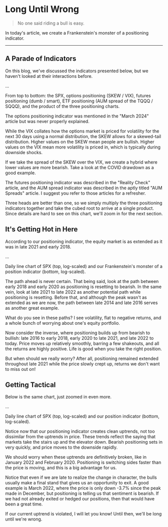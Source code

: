 # Long Until Wrong

> No one said riding a bull is easy.

In today's article, we create a Frankenstein's monster of a positioning indicator.

---

## A Parade of Indicators

On this blog, we've discussed the indicators presented below, but we haven't looked at their interactions before.

...

From top to bottom: the SPX, options positioning (SKEW / VIX), futures positioning (dumb / smart), ETF positioning (AUM spread of the TQQQ / SQQQ), and the product of the three positioning charts.

The options positioning indicator was mentioned in the "March 2024" article but was never properly explained.

While the VIX collates how the options market is priced for volatility for the next 30 days using a normal distribution, the SKEW allows for a skewed-tail distribution. Higher values on the SKEW mean people are bullish. Higher values on the VIX mean more volatility is priced in, which is typically during downside shocks.

If we take the spread of the SKEW over the VIX, we create a hybrid where lower values are more bearish. Take a look at the COVID drawdown as a good example.

The futures positioning indicator was described in the "Reality Check" article, and the AUM spread indicator was described in the aptly titled "AUM Spreads" article. I suggest you refer to those articles for a refresher.

Three heads are better than one, so we simply multiply the three positioning indicators together and take the cubed root to arrive at a single product. Since details are hard to see on this chart, we'll zoom in for the next section.

## It's Getting Hot in Here

According to our positioning indicator, the equity market is as extended as it was in late 2021 and early 2018.

...

Daily line chart of SPX (top, log-scaled) and our Frankenstein's monster of a position indicator (bottom, log-scaled).

The path ahead is never certain. That being said, look at the path between early 2018 and early 2020 as positioning is resetting to bearish. In the same vein, look at late 2021 to late 2022 as another potential path while positioning is resetting. Before that, and although the peak wasn't as extended as we are now, the path between late 2014 and late 2016 serves as another great example.

What do you see in these paths? I see volatility, flat to negative returns, and a whole bunch of worrying about one's equity portfolio.

Now consider the inverse, where positioning builds up from bearish to bullish: late 2016 to early 2018, early 2020 to late 2021, and late 2022 to today. Price moves up relatively smoothly, barring a few shakeouts, and all the returns are highly positive. Life is good when you take the right position.

But when should we really worry? After all, positioning remained extended throughout late 2021 while the price slowly crept up, returns we don't want to miss out on!

## Getting Tactical

Below is the same chart, just zoomed in even more.

...

Daily line chart of SPX (top, log-scaled) and our position indicator (bottom, log-scaled).

Notice now that our positioning indicator creates clean uptrends, not too dissimilar from the uptrends in price. These trends reflect the saying that markets take the stairs up and the elevator down. Bearish positioning sets in very quickly, and price moves to the downside rapidly.

We should worry when these uptrends are definitively broken, like in January 2022 and February 2020. Positioning is switching sides faster than the price is moving, and this is a big advantage for us.

Notice that even if we are late to realize the change in character, the bulls usually make a final stand that gives us an opportunity to exit. A good example is March 2022, where the price is only down -3.7% since the peak made in December, but positioning is telling us that sentiment is bearish. If we had not already exited or hedged our positions, then that would have been a great time.

If our current uptrend is violated, I will let you know! Until then, we'll be long until we're wrong.
